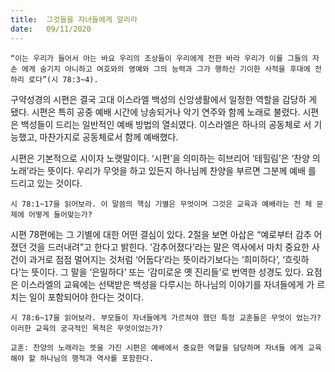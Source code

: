 ```yaml
---
title:  그것들을 자녀들에게 알리라
date:   09/11/2020
---
```


`“이는 우리가 들어서 아는 바요 우리의 조상들이 우리에게 전한 바라 우리가 이를 그들의 자손 에게 숨기지 아니하고 여호와의 영예와 그의 능력과 그가 행하신 기이한 사적을 후대에 전하리 로다”(시 78:3~4).`

구약성경의 시편은 결국 고대 이스라엘 백성의 신앙생활에서 일정한 역할을 감당하 게 됐다. 시편은 특히 공중 예배 시간에 낭송되거나 악기 연주와 함께 노래로 불렸다. 시편은 백성들이 드리는 일반적인 예배 방법의 열쇠였다. 이스라엘은 하나의 공동체로 서 기능했고, 마찬가지로 공동체로서 함께 예배했다.

시편은 기본적으로 시이자 노랫말이다. ‘시편’을 의미하는 히브리어 ‘테힐림’은 ‘찬양 의 노래’라는 뜻이다. 우리가 무엇을 하고 있든지 하나님께 찬양을 부르면 그분께 예배 를 드리고 있는 것이다.

`시 78:1~17을 읽어보라. 이 말씀의 핵심 기별은 무엇이며 그것은 교육과 예배라는 전 체 문제에 어떻게 들어맞는가?`

시편 78편에는 그 기별에 대한 어떤 결심이 있다. 2절을 보면 아삽은 “예로부터 감추 어졌던 것을 드러내려”고 한다고 밝힌다. ‘감추어졌다’라는 말은 역사에서 마치 중요한 사건이 과거로 점점 멀어지는 것처럼 ‘어둡다’라는 뜻이라기보다는 ‘희미하다’, ‘흐릿하 다’는 뜻이다. 그 말을 ‘은밀하다’ 또는 ‘감미로운 옛 진리들’로 번역한 성경도 있다. 요점 은 이스라엘의 교육에는 선택받은 백성을 다루시는 하나님의 이야기를 자녀들에게 가 르치는 일이 포함되어야 한다는 것이다.

`시 78:6~17을 읽어보라. 부모들이 자녀들에게 가르쳐야 했던 특정 교훈들은 무엇이 었는가? 이러한 교육의 궁극적인 목적은 무엇이었는가?`

`교훈: 찬양의 노래라는 뜻을 가진 시편은 예배에서 중요한 역할을 담당하며 자녀들 에게 교육해야 할 하나님의 행적과 역사를 포함한다.`